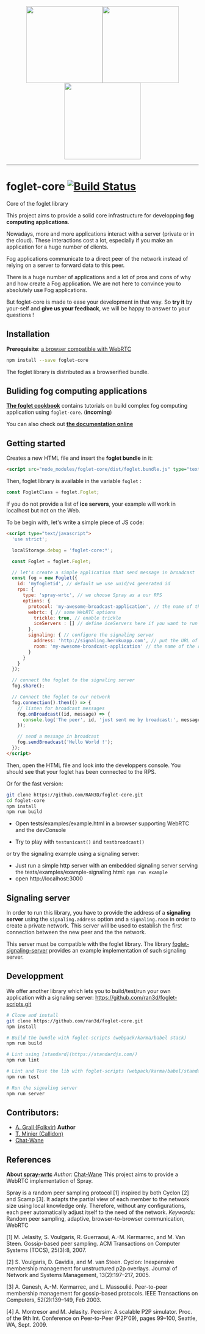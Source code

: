 <div style='text-align:center'>
<img src="https://octodex.github.com/images/socialite.jpg" width="200" style='text-align:center'><img src="https://octodex.github.com/images/collabocats.jpg" width="200" style='text-align:center'><img src="https://octodex.github.com/images/socialite.jpg" width="200" style='text-align:center'>
<hr/>
</div>

# foglet-core  [![Build Status](https://travis-ci.org/RAN3D/foglet-core.svg?branch=master)](https://travis-ci.org/RAN3D/foglet-core)
Core of the foglet library

This project aims to provide a solid core infrastructure for developping **fog computing applications**.

Nowadays, more and more applications interact with a server (private or in the cloud). These interactions cost a lot, especially if you make an application for a huge number of clients.

Fog applications communicate to a direct peer of the network instead of relying on a server to forward data to this peer.

There is a huge number of applications and a lot of pros and cons of why and how create a Fog application. We are not here to convince you to absolutely use Fog applications.

But foglet-core is made to ease your development in that way.
So **try it** by your-self and **give us your feedback**, we will be happy to answer to your questions !

## Installation

**Prerequisite**: [a browser compatible with WebRTC](http://caniuse.com/#feat=rtcpeerconnection)

```bash
npm install --save foglet-core
```

The foglet library is distributed as a browserified bundle.

## Buliding fog computing applications

[**The foglet cookbook**](https://github.com/RAN3D/foglet-cookbook/) contains tutorials on build complex fog computing application using
`foglet-core`. (**incoming**)

You can also check out [**the documentation online**](https://ran3d.github.io/foglet-core/)

## Getting started

Creates a new HTML file and insert the **foglet bundle** in it:
```html
<script src="node_modules/foglet-core/dist/foglet.bundle.js" type="text/javascript"></script>
```

Then, foglet library is available in the variable `foglet` :
```javascript
const FogletClass = foglet.Foglet;
```

If you do not provide a list of **ice servers**, your example will work in localhost but not on the Web.

To be begin with, let's write a simple piece of JS code:
```html
<script type="text/javascript">
  'use strict';

  localStorage.debug = 'foglet-core:*';

  const Foglet = foglet.Foglet;

  // let's create a simple application that send message in broadcast
  const fog = new Foglet({
    id: 'myfogletid', // default we use uuid/v4 generated id
    rps: {
      type: 'spray-wrtc', // we choose Spray as a our RPS
      options: {
        protocol: 'my-awesome-broadcast-application', // the name of the protocol run by our app
        webrtc: { // some WebRTC options
          trickle: true, // enable trickle
          iceServers : [] // define iceServers here if you want to run this code outside localhost
        },
        signaling: { // configure the signaling server
          address: 'http://signaling.herokuapp.com', // put the URL of the signaling server here
          room: 'my-awesome-broadcast-application' // the name of the room for the peers of our application
        }
      }
    }
  });

  // connect the foglet to the signaling server
  fog.share();

  // Connect the foglet to our network
  fog.connection().then(() => {
    // listen for broadcast messages
    fog.onBroadcast((id, message) => {
      console.log('The peer', id, 'just sent me by broadcast:', message);
    });

    // send a message in broadcast
    fog.sendBroadcast('Hello World !');
  });
</script>
```

Then, open the HTML file and look into the developpers console.
You should see that your foglet has been connected to the RPS.

Or for the fast version:
```bash
git clone https://github.com/RAN3D/foglet-core.git
cd foglet-core
npm install
npm run build
```

* Open tests/examples/example.html in a browser supporting WebRTC and the devConsole

* Try to play with `testunicast()` and `testbroadcast()`

or try the signaling example using a signaling server:
* Just run a simple http server with an embedded signaling server serving the tests/examples/example-signaling.html: `npm run example`
* open http://localhost:3000

## Signaling server

In order to run this library, you have to provide the address of a **signaling server** using the `signaling.address` option and a `signaling.room` in order to create a private network. This server will be used to establish the first connection between the new peer and the the network.

This server must be compatible with the foglet library.
The library [foglet-signaling-server](https://github.com/folkvir/foglet-signaling-server) provides an example implementation of such signaling server.

## Developpment

We offer another library which lets you to build/test/run your own application with a signaling server: https://github.com/ran3d/foglet-scripts.git

```bash
# Clone and install
git clone https://github.com/ran3d/foglet-core.git
npm install

# Build the bundle with foglet-scripts (webpack/karma/babel stack)
npm run build

# Lint using [standard](https://standardjs.com/)
npm run lint

# Lint and Test the lib with foglet-scripts (webpack/karma/babel/standard stack)
npm run test

# Run the signaling server
npm run server
```

## Contributors:

* [A. Grall (Folkvir)](https://github.com/folkvir) **Author**
* [T. Minier (Callidon)](https://github.com/Callidon)
* [Chat-Wane](https://github.com/Chat-Wane/)

## References

**About [spray-wrtc](https://github.com/RAN3D/spray-wrtc)**
*Author:* [Chat-Wane](https://github.com/Chat-Wane/)
This project aims to provide a WebRTC implementation of Spray.

Spray is a random peer sampling protocol [1] inspired by both Cyclon [2] and Scamp [3]. It adapts the partial view of each member to the network size using local knowledge only. Therefore, without any configurations, each peer automatically adjust itself to the need of the network.
*Keywords:* Random peer sampling, adaptive, browser-to-browser communication, WebRTC

[1] M. Jelasity, S. Voulgaris, R. Guerraoui, A.-M. Kermarrec, and M. Van Steen. Gossip-based peer sampling. ACM Transactions on Computer Systems (TOCS), 25(3):8, 2007.

[2] S. Voulgaris, D. Gavidia, and M. van Steen. Cyclon: Inexpensive membership management for unstructured p2p overlays. Journal of Network and Systems Management, 13(2):197–217, 2005.

[3] A. Ganesh, A.-M. Kermarrec, and L. Massoulié. Peer-to-peer membership management for gossip-based protocols. IEEE Transactions on Computers, 52(2):139–149, Feb 2003.

[4] A. Montresor and M. Jelasity. Peersim: A scalable P2P simulator. Proc. of the 9th Int. Conference on Peer-to-Peer (P2P’09), pages 99–100, Seattle, WA, Sept. 2009.

